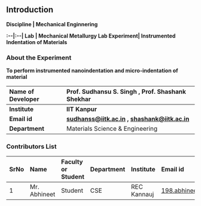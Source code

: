 ## Introduction


<b>Discipline | <b> Mechanical Enginnering

:--|:--|
<b> Lab | <b> Mechanical Metallurgy Lab
<b> Experiment|  <b> Instrumented Indentation of Materials

### About the Experiment 

<b> To perform instrumented nanoindentation and micro-indentation of material

<b>Name of Developer | <b> Prof. Sudhansu S. Singh , Prof. Shashank Shekhar
:--|:--|
<b> Institute | <b>IIT Kanpur
<b> Email id|     <b>sudhanss@iitk.ac.in , shashank@iitk.ac.in
<b> Department | Materials Science & Engineering

### Contributors List

SrNo | Name | Faculty or Student | Department| Institute | Email id
:--|:--|:--|:--|:--|:--|
1 |Mr. Abhineet | Student | CSE | REC Kannauj | 198.abhineet@gmail.com